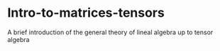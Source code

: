 # Intro-to-matrices-tensors
A brief introduction of the general theory of lineal algebra up to tensor algebra
